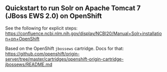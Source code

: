 ## Quickstart to run Solr on Apache Tomcat 7 (JBoss EWS 2.0) on OpenShift

See the following for explicit steps:
https://confluence.ncbi.nlm.nih.gov/display/NCBI20/Manual+Solr+installation+on+OpenShift



Based on the OpenShift `jbossews` cartridge.  Docs for that:
https://github.com/openshift/origin-server/tree/master/cartridges/openshift-origin-cartridge-jbossews/README.md
